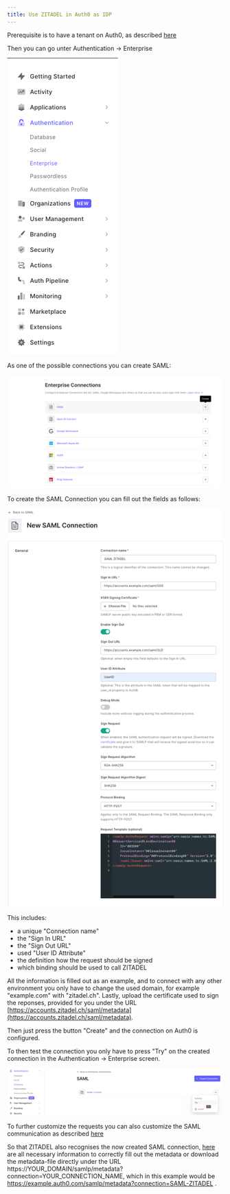```yaml
---
title: Use ZITADEL in Auth0 as IDP
---
```


Prerequisite is to have a tenant on Auth0, as described [here](https://auth0.com/docs/get-started/auth0-overview/create-tenants)

Then you can go unter Authentication -> Enterprise 

![Navigation Authentication Enterprise](images/auth0_auth_enterprise.png)

As one of the possible connections you can create SAML:

![Enterprise Connections](images/auth0_enterprise_connections.png)

To create the SAML Connection you can fill out the fields as follows:

![New SAML Connection](images/auth0_connection.png)

This includes:
- a unique "Connection name"
- the "Sign In URL"
- the "Sign Out URL"
- used "User ID Attribute"
- the definition how the request should be signed
- which binding should be used to call ZITADEL

All the information is filled out as an example, and to connect with any other environment you only have to change the used domain, for example "example.com" with "zitadel.ch". 
Lastly, upload the certificate used to sign the reponses, provided for you under the URL [https://accounts.zitadel.ch/saml/metadata](https://accounts.zitadel.ch/saml/metadata).

Then just press the button "Create" and the connection on Auth0 is configured.

To then test the connection you only have to press "Try" on the created connection in the Authentication -> Enterprise screen.

![Authentication Enterprise Try](images/auth0_auth_enterprise_try.png)

To further customize the requests you can also customize the SAML communication as described [here](https://auth0.com/docs/authenticate/protocols/saml/saml-configuration/customize-saml-assertions)

So that ZITADEL also recognises the now created SAML connection, [here](https://auth0.com/docs/authenticate/protocols/saml/saml-identity-provider-configuration-settings) are all necessary information to correctly fill out the metadata or download the metadata-file directly under the URL https://YOUR_DOMAIN/samlp/metadata?connection=YOUR_CONNECTION_NAME, which in this example would be https://example.auth0.com/samlp/metadata?connection=SAML-ZITADEL .


